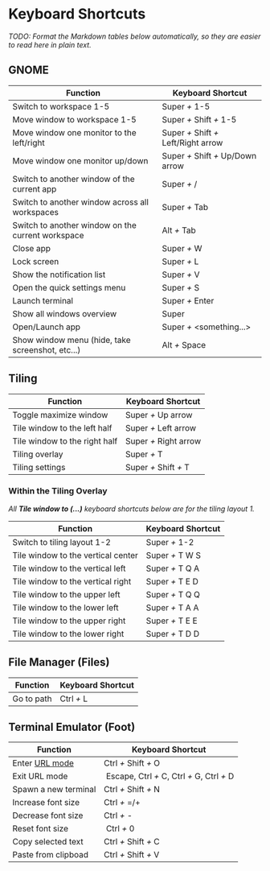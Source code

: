 # Keyboard Shortcuts

_TODO: Format the Markdown tables below automatically, so they are easier to read here in plain text._

## GNOME

| Function | Keyboard Shortcut |
|----------|-------------------|
| Switch to workspace 1-5 | Super _+_ 1-5 |
| Move window to workspace 1-5 | Super _+_ Shift _+_ 1-5 |
| Move window one monitor to the left/right | Super _+_ Shift _+_ Left/Right arrow |
| Move window one monitor up/down | Super _+_ Shift _+_ Up/Down arrow |
| Switch to another window of the current app | Super _+_ / |
| Switch to another window across all workspaces | Super _+_ Tab |
| Switch to another window on the current workspace | Alt _+_ Tab |
| Close app | Super _+_ W |
| Lock screen | Super _+_ L |
| Show the notification list | Super _+_ V |
| Open the quick settings menu | Super _+_ S |
| Launch terminal | Super _+_ Enter |
| Show all windows overview | Super |
| Open/Launch app | Super _+_ <something...> |
| Show window menu (hide, take screenshot, etc...) | Alt _+_ Space |

## Tiling

| Function                      | Keyboard Shortcut     |
|-------------------------------|-----------------------|
| Toggle maximize window        | Super _+_ Up arrow    |
| Tile window to the left half  | Super _+_ Left arrow  |
| Tile window to the right half | Super _+_ Right arrow |
| Tiling overlay                | Super _+_ T           |
| Tiling settings               | Super _+_ Shift _+_ T |

### Within the Tiling Overlay

_All **Tile window to (...)** keyboard shortcuts below are for the tiling layout 1._

| Function                            | Keyboard Shortcut   |
|-------------------------------------|---------------------|
| Switch to tiling layout 1-2 | Super _+_ 1-2 |
| Tile window to the vertical center | Super _+_ T W S |
| Tile window to the vertical left | Super _+_ T Q A |
| Tile window to the vertical right | Super _+_ T E D |
| Tile window to the upper left | Super _+_ T Q Q |
| Tile window to the lower left | Super _+_ T A A |
| Tile window to the upper right | Super _+_ T E E |
| Tile window to the lower right | Super _+_ T D D |

## File Manager (Files)

| Function   | Keyboard Shortcut |
|------------|-------------------|
| Go to path | Ctrl _+_ L        |

## Terminal Emulator (Foot)

| Function   | Keyboard Shortcut |
|------------|-------------------|
| Enter [URL mode](https://codeberg.org/dnkl/foot#urls) | Ctrl _+_ Shift _+_ O  |
| Exit URL mode | Escape, Ctrl _+_ C, Ctrl _+_ G, Ctrl _+_ D |
| Spawn a new terminal | Ctrl _+_ Shift _+_ N |
| Increase font size | Ctrl _+_ =/+ |
| Decrease font size | Ctrl _+_ - |
| Reset font size | Ctrl _+_ 0 |
| Copy selected text | Ctrl _+_ Shift _+_ C |
| Paste from clipboad | Ctrl _+_ Shift _+_ V |

